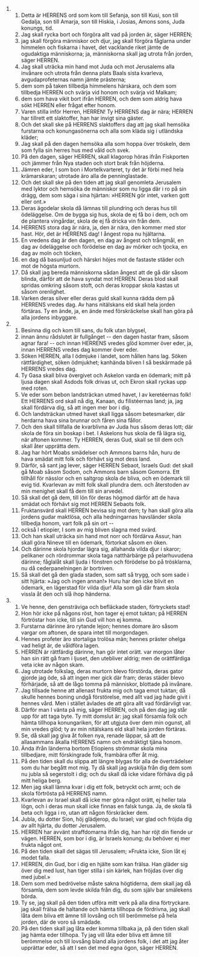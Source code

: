 <ol>
  <li>
    <ol>
      <li>Detta är HERRENS ord som kom till Sefanja, son till Kusi, son till Gedalja, son till Amarja, son till Hiskia, i Josias, Amons sons, Juda konungs, tid.</li>
      <li>Jag skall rycka bort och förgöra allt vad på jorden är, säger HERREN;</li>
      <li>jag skall förgöra människor och djur, jag skall förgöra fåglarna under himmelen och fiskarna i havet, det vacklande riket jämte de ogudaktiga människorna; ja, människorna skall jag utrota från jorden, säger HERREN.</li>
      <li>Jag skall uträcka min hand mot Juda och mot Jerusalems alla invånare och utrota från denna plats Baals sista kvarleva, avgudaprofeternas namn jämte prästerna;</li>
      <li>dem som på taken tillbedja himmelens härskara, och dem som tillbedja HERREN och svärja vid honom och svärja vid Malkam;</li>
      <li>dem som hava vikit bort ifrån HERREN, och dem som aldrig hava sökt HERREN eller frågat efter honom.</li>
      <li>Varen stilla inför Herren, HERREN! Ty HERRENS dag är nära; HERREN har tillrett ett slaktoffer, han har invigt sina gäster.</li>
      <li>Och det skall ske på HERRENS slaktoffers dag att jag skall hemsöka furstarna och konungasönerna och alla som kläda sig i utländska kläder;</li>
      <li>Jag skall på den dagen hemsöka alla som hoppa över tröskeln, dem som fylla sin herres hus med våld och svek.</li>
      <li>På den dagen, säger HERREN, skall klagorop höras ifrån Fiskporten och jämmer från Nya staden och stort brak från höjderna.</li>
      <li>Jämren eder, I som bon i Mortelkvarteret, ty det är förbi med hela krämarskaran; utrotade äro alla de penninglastade.</li>
      <li>Och det skall ske på den tiden att jag skall genomleta Jerusalem med lyktor och hemsöka de människor som nu ligga där i ro på sin drägg, dem som säga i sina hjärtan: »HERREN gör intet, varken gott eller ont.»</li>
      <li>Deras ägodelar skola då lämnas till plundring och deras hus till ödeläggelse. Om de bygga sig hus, skola de ej få bo i dem, och om de plantera vingårdar, skola de ej få dricka vin från dem.</li>
      <li>HERRENS stora dag är nära, ja, den är nära, den kommer med stor hast. Hör, det är HERRENS dag! I ångest ropa nu hjältarna.</li>
      <li>En vredens dag är den dagen, en dag av ångest och trångmål, en dag av ödeläggelse och förödelse en dag av mörker och tjocka, en dag av moln och töcken,</li>
      <li>en dag då basunljud och härskri höjes mot de fastaste städer och mot de högsta murtorn.</li>
      <li>Då skall jag bereda människorna sådan ångest att de gå där såsom blinda, därför att de hava syndat mot HERREN. Deras blod skall spridas omkring såsom stoft, och deras kroppar skola kastas ut såsom orenlighet.</li>
      <li>Varken deras silver eller deras guld skall kunna rädda dem på HERRENS vredes dag. Av hans nitälskans eld skall hela jorden förtäras. Ty en ände, ja, en ände med förskräckelse skall han göra på alla jordens inbyggare.</li>
    </ol>
  </li>
  <li>
    <ol>
      <li>Besinna dig och kom till sans, du folk utan blygsel,</li>
      <li>innan ännu rådslutet är fullgånget -- den dagen hastar fram, såsom agnar fara!  -- och innan HERRENS vredes glöd kommer över eder, ja, innan HERRENS vredes dag kommer över eder.</li>
      <li>Söken HERREN, alla I ödmjuke i landet, som hållen hans lag. Söken rättfärdighet, söken ödmjukhet; kanhända bliven I så beskärmade på HERRENS vredes dag.</li>
      <li>Ty Gasa skall bliva övergivet och Askelon varda en ödemark; mitt på ljusa dagen skall Asdods folk drivas ut, och Ekron skall ryckas upp med roten.</li>
      <li>Ve eder som bebon landsträckan utmed havet, I av keretéernas folk! Ett HERRENS ord skall nå dig, Kanaan, du filistéernas land; ja, jag skall fördärva dig, så att ingen mer bor i dig.</li>
      <li>Och landsträckan utmed havet skall ligga såsom betesmarker, där herdarna hava sina brunnar och fåren sina fållor.</li>
      <li>Och den skall tillfalla de kvarblivna av Juda hus såsom deras lott; där skola de föra sin boskap i bet. I Askelons hus skola de få lägra sig, när aftonen kommer. Ty HERREN, deras Gud, skall se till dem och skall åter upprätta dem.</li>
      <li>Jag har hört Moabs smädelser och Ammons barns hån, huru de hava smädat mitt folk och förhävt sig mot dess land.</li>
      <li>Därför, så sant jag lever, säger HERREN Sebaot, Israels Gud: det skall gå Moab såsom Sodom, och Ammons barn såsom Gomorra. Ett tillhåll för nässlor och en saltgrop skola de bliva, och en ödemark till evig tid. Kvarlevan av mitt folk skall plundra dem. och återstoden av min menighet skall få dem till sin arvedel.</li>
      <li>Så skall det gå dem, till lön för deras högmod därför att de hava smädat och förhävt sig mot HERREN Sebaots folk.</li>
      <li>Fruktansvärd skall HERREN bevisa sig mot dem; ty han skall göra alla jordens gudar maktlösa, och alla hedningarnas havsländer skola tillbedja honom, vart folk på sin ort --</li>
      <li>också I etiopier, I som av mig bliven slagna med svärd.</li>
      <li>Och han skall uträcka sin hand mot norr och fördärva Assur, han skall göra Nineve till en ödemark, förtorkat såsom en öken.</li>
      <li>Och därinne skola hjordar lägra sig, allahanda vilda djur i skaror; pelikaner och rördrommar skola taga natthärbärge på pelarhuvudena därinne; fåglalåt skall ljuda i fönstren och förödelse bo på trösklarna, nu då cederpanelningen är bortriven.</li>
      <li>Så skall det gå den glada staden, som satt så trygg, och som sade i sitt hjärta: »Jag och ingen annan!» Huru har den icke blivit en ödemark, en lägerstad för vilda djur! Alla som gå där fram skola vissla åt den och slå ihop händerna.</li>
    </ol>
  </li>
  <li>
    <ol>
      <li>Ve henne, den gensträviga och befläckade staden, förtryckets stad!</li>
      <li>Hon hör icke på någons röst, hon tager ej emot tuktan; på HERREN förtröstar hon icke, till sin Gud vill hon ej komma.</li>
      <li>Furstarna därinne äro rytande lejon; hennes domare äro såsom vargar om aftonen, de spara intet till morgondagen.</li>
      <li>Hennes profeter äro stortaliga trolösa män; hennes präster ohelga vad heligt är, de våldföra lagen.</li>
      <li>HERREN är rättfärdig därinne, han gör intet orätt. var morgon låter han sin rätt gå fram i ljuset, den utebliver aldrig; men de orättfärdiga veta icke av någon skam.</li>
      <li>Jag utrotade folkslag, deras murtorn blevo förstörda, deras gator gjorde jag öde, så att ingen mer gick där fram; deras städer blevo förhärjade, så att de lågo tomma på människor, blottade på invånare.</li>
      <li>Jag tillsade henne att allenast frukta mig och taga emot tuktan; då skulle hennes boning undgå förstörelse, med allt vad jag hade givit i hennes vård. Men i stället ävlades de att göra allt vad fördärvligt var.</li>
      <li>Därför man I vänta på mig, säger HERREN, och på den dag jag står upp för att taga byte. Ty mitt domslut är: jag skall församla folk och hämta tillhopa konungariken, för att utgjuta över dem min ogunst, all min vredes glöd; ty av min nitälskans eld skall hela jorden förtäras.</li>
      <li>Se, då skall jag giva åt folken nya, renade läppar, så att de allasammans åkalla HERRENS namn och endräktigt tjäna honom.</li>
      <li>Ända ifrån länderna bortom Etiopiens strömmar skola mina tillbedjare, mitt förskingrade folk, frambära offer åt mig.</li>
      <li>På den tiden skall du slippa att längre blygas för alla de överträdelser som du har begått mot mig. Ty då skall jag avskilja från dig dem som nu jubla så segerstolt i dig; och du skall då icke vidare förhäva dig på mitt heliga berg.</li>
      <li>Men jag skall lämna kvar i dig ett folk, betryckt och armt; och de skola förtrösta på HERRENS namn.</li>
      <li>Kvarlevan av Israel skall då icke mer göra något orätt, ej heller tala lögn, och i deras mun skall icke finnas en falsk tunga. Ja, de skola få beta och ligga i ro, utan att någon förskräcker dem.</li>
      <li>Jubla, du dotter Sion, höj glädjerop, du Israel; var glad och fröjda dig av allt hjärta, du dotter Jerusalem.</li>
      <li>HERREN har avvänt straffdomarna ifrån dig, han har röjt din fiende ur vägen. HERREN, som bor i dig, är Israels konung; du behöver ej mer frukta något ont.</li>
      <li>På den tiden skall det sägas till Jerusalem; »Frukta icke, Sion låt ej modet falla.</li>
      <li>HERREN, din Gud, bor i dig en hjälte som kan frälsa. Han gläder sig över dig med lust, han tiger stilla i sin kärlek, han fröjdas över dig med jubel.»</li>
      <li>Dem som med bedrövelse måste sakna högtiderna, dem skall jag då församla, dem som levde skilda från dig, du som själv bar smälekens börda.</li>
      <li>Ty se, jag skall på den tiden utföra mitt verk på alla dina förtryckare. jag skall frälsa de haltande och hämta tillhopa de fördrivna, jag skall låta dem bliva ett ämne till lovsång och till berömmelse på hela jorden, där de voro så smädade.</li>
      <li>På den tiden skall jag låta eder komma tillbaka ja, på den tiden skall jag hämta eder tillhopa. Ty jag vill låta eder bliva ett ämne till berömmelse och till lovsång bland alla jordens folk, i det att jag åter upprättar eder, så att I sen det med egna ögon, säger HERREN.</li>
    </ol>
  </li>
</ol>